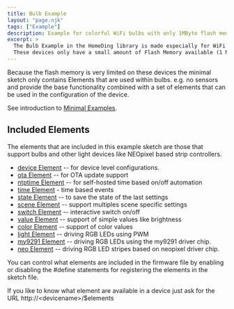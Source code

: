 ```yaml
---
title: Bulb Example
layout: "page.njk"
tags: ["Example"]
description: Example for colorful WiFi bulbs with only 1MByte flash memory.
excerpt: >
  The Bulb Example in the HomeDing library is made especially for WiFi bulbs with the ESP8266 processor inside.
  These devices only have a small amount of Flash Memory available (1 MByte) for program and web UI storage.
---
```


Because the flash memory is very limited on these devices the minimal sketch only contains
Elements that are used within bulbs. e.g. no sensors and provide the base functionality combined
with a set of elements that can be used in the configuration of the device.

See introduction to [Minimal Examples](/examples/minimal.md).

## Included Elements

The elements that are included in this example sketch are those that support bulbs and other
light devices like NEOpixel based strip controllers.

* [device Element](/elements/device.md) -- for device level configurations.
* [ota Element](/elements/ota.md) -- for OTA update support
* [ntptime Element](/elements/ntptime.md) -- for self-hosted time based on/off automation
* [time Element](/elements/time.md) - time based events
* [state Element](/elements/state.md) -- to save the state of the last settings 
* [scene Element](/elements/scene.md) -- support multiples scene specific settings
* [switch Element](/elements/switch.md) -- interactive switch on/off
* [value Element](/elements/value.md) -- support of simple values like brightness 
* [color Element](/elements/light/color.md)  -- support of color values
* [light Element](/elements/light/light.md) -- driving RGB LEDs using PWM 
* [my9291 Element](/elements/light/my9291.md) -- driving RGB LEDs using the my9291 driver chip.
* [neo Element](/elements/light/neo.md) -- driving RGB LED stripes based on neopixel driver chip.

You can control what elements are included in the firmware file by enabling or disabling the
#define statements for registering the elements in the sketch file.

If you like to know what element are available in a device just ask for the URL http://\<devicename\>/$elements
